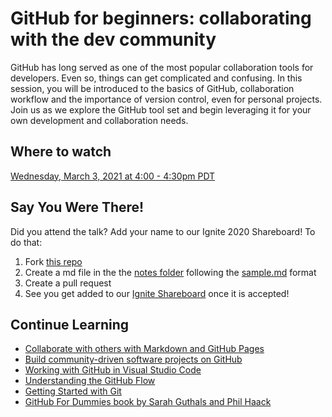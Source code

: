 # GitHub for beginners: collaborating with the dev community

GitHub has long served as one of the most popular collaboration tools for developers. Even so, things can get complicated and confusing. In this session, you will be introduced to the basics of GitHub, collaboration workflow and the importance of version control, even for personal projects. Join us as we explore the GitHub tool set and begin leveraging it for your own development and collaboration needs.

## Where to watch

[Wednesday, March 3, 2021 at 4:00 - 4:30pm PDT](https://myignite.microsoft.com/sessions/efbd16c0-6f0e-427e-aee6-e8be6e5096ec)

## Say You Were There!

Did you attend the talk? Add your name to our Ignite 2020 Shareboard! To do that:
1. Fork [this repo](https://github.com/sguthals/talkswithdrg)
2. Create a md file in the the [notes folder](https://github.com/sguthals/talkswithdrg/tree/main/2021/spring-ignite/intro-to-github/notes) following the [sample.md](https://github.com/sguthals/talkswithdrg/blob/main/2021/spring-ignite/intro-to-github/notes/sample.md) format
3. Create a pull request
4. See you get added to our [Ignite Shareboard](https://github.com/sguthals/talkswithdrg/blob/main/2021/spring-ignite/intro-to-github/ignite-shareboard.md) once it is accepted!

## Continue Learning

- [Collaborate with others with Markdown and GitHub Pages](https://docs.microsoft.com/learn/paths/collaborate-markdown-github-pages/$wt.mc_id=ignite2021spring_intrototech_webpage_wwl)
- [Build community-driven software projects on GitHub](https://docs.microsoft.com/learn/paths/build-community-driven-projects-github/$wt.mc_id=ignite2021spring_intrototech_webpage_wwl)
- [Working with GitHub in Visual Studio Code](https://code.visualstudio.com/docs/editor/github)
- [Understanding the GitHub Flow](https://guides.github.com/introduction/flow/)
- [Getting Started with Git](https://git-scm.com/book/en/v2/Getting-Started-About-Version-Control)
- [GitHub For Dummies book by Sarah Guthals and Phil Haack](https://www.amazon.com/GitHub-Dummies-Guthals/dp/1119572673/)
